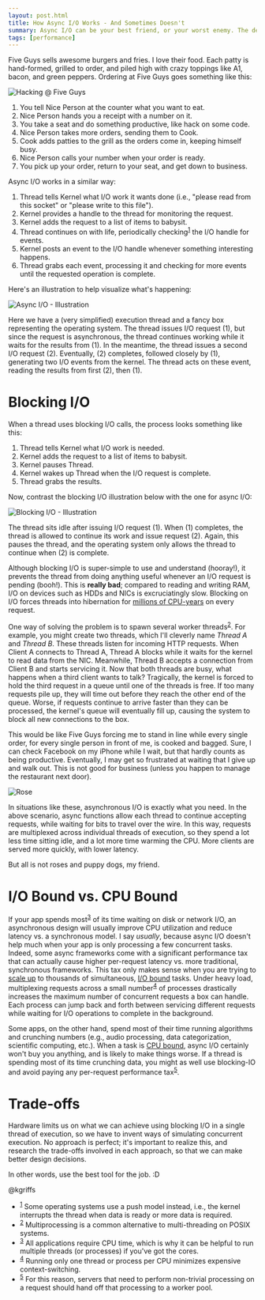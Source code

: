 ```yaml
---
layout: post.html
title: How Async I/O Works - And Sometimes Doesn't
summary: Async I/O can be your best friend, or your worst enemy. The devil's in the details.
tags: [performance]
---
```


Five Guys sells awesome burgers and fries. I love their food. Each patty is hand-formed, grilled to order, and piled high with crazy toppings like A1, bacon, and green peppers. Ordering at Five Guys goes something like this:

<img src="/assets/images/hacking-table.png" alt="Hacking @ Five Guys" />

1. You tell Nice Person at the counter what you want to eat.
1. Nice Person hands you a receipt with a number on it.
1. You take a seat and do something productive, like hack on some code.
1. Nice Person takes more orders, sending them to Cook.
1. Cook adds patties to the grill as the orders come in, keeping himself busy.
1. Nice Person calls your number when your order is ready.
1. You pick up your order, return to your seat, and get down to business.

Async I/O works in a similar way:

1. Thread tells Kernel what I/O work it wants done (i.e., "please read from this socket" or "please write to this file").
1. Kernel provides a handle to the thread for monitoring the request.
1. Kernel adds the request to a list of items to babysit.
1. Thread continues on with life, periodically checking<sup><a name="id-1" href="#id-1.ftn">1</a></sup> the I/O handle for events.
1. Kernel posts an event to the I/O handle whenever something interesting happens.
1. Thread grabs each event, processing it and checking for more events until the requested operation is complete.

Here's an illustration to help visualize what's happening:

<img class="center" src="/assets/images/async-io.png" alt="Async I/O - Illustration" />

Here we have a (very simplified) execution thread and a fancy box representing the operating system. The thread issues I/O request (1), but since the request is asynchronous, the thread continues working while it waits for the results from (1). In the meantime, the thread issues a second I/O request (2). Eventually, (2) completes, followed closely by (1), generating two I/O events from the kernel. The thread acts on these event, reading the results from first (2), then (1).

# Blocking I/O #

When a thread uses blocking I/O calls, the process looks something like this:

1. Thread tells Kernel what I/O work is needed.
1. Kernel adds the request to a list of items to babysit.
1. Kernel pauses Thread.
1. Kernel wakes up Thread when the I/O request is complete.
1. Thread grabs the results.

Now, contrast the blocking I/O illustration below with the one for async I/O:

<img class="center" src="/assets/images/blocking-io.png" alt="Blocking I/O - Illustration" />

The thread sits idle after issuing I/O request (1). When (1) completes, the thread is allowed to continue its work and issue request (2). Again, this pauses the thread, and the operating system only allows the thread to continue when (2) is complete.

Although blocking I/O is super-simple to use and understand (hooray!), it prevents the thread from doing anything useful whenever an I/O request is pending (booh!). This is **really bad**; compared to reading and writing RAM, I/O on devices such as HDDs and NICs is excruciatingly slow. Blocking on I/O forces threads into hibernation for [millions of CPU-years][io-speed-relative] on every request.

One way of solving the problem is to spawn several worker threads<sup><a name="id-2" href="#id-2.ftn">2</a></sup>. For example, you might create two threads, which I'll cleverly name *Thread A* and *Thread B*. These threads listen for incoming HTTP requests. When Client A connects to Thread A, Thread A blocks while it waits for the kernel to read data from the NIC. Meanwhile, Thread B accepts a connection from Client B and starts servicing it. Now that both threads are busy, what happens when a third client wants to talk? Tragically, the kernel is forced to hold the third request in a queue until one of the threads is free. If too many requests pile up, they will time out before they reach the other end of the queue. Worse, if requests continue to arrive faster than they can be processed, the kernel's queue will eventually fill up, causing the system to block all new connections to the box.

This would be like Five Guys forcing me to stand in line while every single order, for every single person in front of me, is cooked and bagged. Sure, I can check Facebook on my iPhone while I wait, but that hardly counts as being productive. Eventually, I may get so frustrated at waiting that I give up and walk out. This is not good for business (unless you happen to manage the restaurant next door).

<img src="/assets/images/rose.png" alt="Rose" />

In situations like these, asynchronous I/O is exactly what you need. In the above scenario, async functions allow each thread to continue accepting requests, while waiting for bits to travel over the wire. In this way, requests are multiplexed across individual threads of execution, so they spend a lot less time sitting idle, and a lot more time warming the CPU. More clients are served more quickly, with lower latency.

But all is not roses and puppy dogs, my friend.

# I/O Bound vs. CPU Bound #

If your app spends most<sup><a name="id-3" href="#id-3.ftn">3</a></sup> of its time waiting on disk or network I/O, an asynchronous design will usually improve CPU utilization and reduce latency vs. a synchronous model. I say *usually*, because async I/O doesn't help much when your app is only processing a few concurrent tasks. Indeed, some async frameworks come with a significant performance tax that can actually cause higher per-request latency vs. more traditional, synchronous frameworks. This tax only makes sense when you are trying to [scale up][scale] to thousands of simultaneous, [I/O bound][io-bound] tasks. Under heavy load,  multiplexing requests across a small number<sup><a name="id-4" href="#id-4.ftn">4</a></sup> of processes drastically increases the maximum number of concurrent requests a box can handle. Each process can jump back and forth between servicing different requests while waiting for I/O operations to complete in the background.

Some apps, on the other hand, spend most of their time running algorithms and crunching numbers (e.g., audio processing, data categorization, scientific computing, etc.). When a task is [CPU bound][cpu-bound], async I/O certainly won't buy you anything, and is likely to make things worse. If a thread is spending most of its time crunching data, you might as well use blocking-IO and avoid paying any per-request performance tax<sup><a name="id-5" href="#id-5.ftn">5</a></sup>.

# Trade-offs #

Hardware limits us on what we can achieve using blocking I/O in a single thread of execution, so we have to invent ways of simulating concurrent execution. No approach is perfect; it's important to realize this, and research the trade-offs involved in each approach, so that we can make better design decisions.

In other words, use the best tool for the job. :D

@kgriffs

<ul class="footnotes">
  <li>
    <sup><a name="id-1.ftn" href="#id-1">1</a></sup> Some operating systems use a push model instead, i.e., the kernel interrupts the
    thread when data is ready or more data is required.
  </li>
  <li>
    <sup><a name="id-2.ftn" href="#id-2">2</a></sup> Multiprocessing is a common alternative to multi-threading on POSIX systems.
  </li>
  <li>
    <sup><a name="id-3.ftn" href="#id-3">3</a></sup> All applications require CPU time, which is why it can be helpful to run multiple threads (or processes) if you've got the cores.
  </li>
  <li>
    <sup><a name="id-4.ftn" href="#id-4">4</a></sup> Running only one thread or process per CPU minimizes expensive context-switching.
  </li>
  <li>
    <sup><a name="id-5.ftn" href="#id-5">5</a></sup> For this reason, servers that need to perform non-trivial processing on a request should hand off that processing to a worker pool.
  </li>

</ul>

[io-bound]: https://en.wikipedia.org/wiki/I/O_bound "I/O Bound - Definition"
[cpu-bound]: https://en.wikipedia.org/wiki/CPU_bound "CPU Bound - Definition"
[io-speed-relative]: http://i.imgur.com/X1Hi1.gif "I/O Latency - Visualized"
[scale]: /2012/09/06/painless-scaling-in-the-cloud.html "Painless Scaling in the Cloud"
